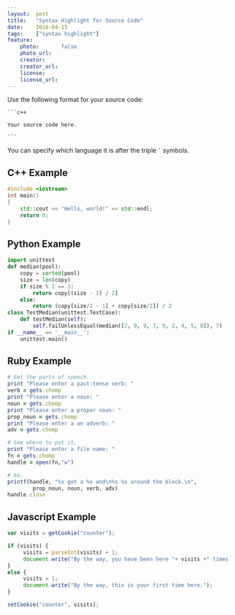 ```yaml
---
layout:  post
title:   "Syntax Highlight for Source Code"
date:    2016-04-15
tags:    ["syntax highlight"]
feature:
    photo:       false
    photo_url:   
    creator:     
    creator_url: 
    license:     
    license_url: 
---
```


Use the following format for your source code:

    ```c++
    
    Your source code here.
    
    ```

You can specify which language it is after the triple <code>`</code> symbols.


## C++ Example

```c++
#include <iostream>
int main()
{
    std::cout << "Hello, world!" << std::endl;
    return 0;
}
```

## Python Example

```python
import unittest
def median(pool):
    copy = sorted(pool)
    size = len(copy)
    if size % 2 == 1:
        return copy[(size - 1) / 2]
    else:
        return (copy[size/2 - 1] + copy[size/2]) / 2
class TestMedian(unittest.TestCase):
    def testMedian(self):
        self.failUnlessEqual(median([2, 9, 9, 7, 9, 2, 4, 5, 8]), 7)
if __name__ == '__main__':
    unittest.main()
```

## Ruby Example

```ruby
# Get the parts of speech.
print "Please enter a past-tense verb: "
verb = gets.chomp
print "Please enter a noun: "
noun = gets.chomp
print "Please enter a proper noun: "
prop_noun = gets.chomp
print "Please enter a an adverb: "
adv = gets.chomp

# See where to put it.
print "Please enter a file name: "
fn = gets.chomp
handle = open(fn,"w")

# Go.
printf(handle, "%s got a %s and\n%s %s around the block.\n",
        prop_noun, noun, verb, adv)
handle.close
```

## Javascript Example

```javascript
var visits = getCookie("counter");

if (visits) {
     visits = parseInt(visits) + 1;
     document.write("By the way, you have been here "+ visits +" times.");
}
else {
     visits = 1;
     document.write("By the way, this is your first time here.");
}

setCookie("counter", visits);
```
